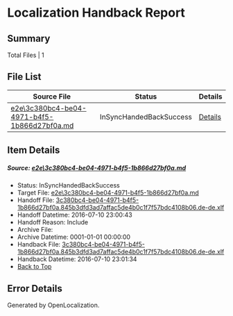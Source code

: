 # <a name='report-top'></a> Localization Handback Report

## Summary
 Total Files | 1

## File List
 Source File | Status | Details 
 ----------- | ------ | ------- 
 [e2e\3c380bc4-be04-4971-b4f5-1b866d27bf0a.md](https://github.com/OpenLocalizationTestOrg/oltest/blob/af5f05931b54156bafc1e9e49488df0d427f0779/e2e/3c380bc4-be04-4971-b4f5-1b866d27bf0a.md) | InSyncHandedBackSuccess | [Details](#cd141ae4fd623252705cdc62aa81e1e953796a052)

## Item Details
##### <a name='cd141ae4fd623252705cdc62aa81e1e953796a052'></a> Source: [e2e\3c380bc4-be04-4971-b4f5-1b866d27bf0a.md](https://github.com/OpenLocalizationTestOrg/oltest/blob/af5f05931b54156bafc1e9e49488df0d427f0779/e2e/3c380bc4-be04-4971-b4f5-1b866d27bf0a.md)
* Status: InSyncHandedBackSuccess
* Target File: [e2e\3c380bc4-be04-4971-b4f5-1b866d27bf0a.md](https://github.com/OpenLocalizationTestOrg/oltest-dede-fly/blob/dc1306e56cb51253c62942536543b599cb6f860d/e2e/3c380bc4-be04-4971-b4f5-1b866d27bf0a.md)
* Handoff File: [3c380bc4-be04-4971-b4f5-1b866d27bf0a.845b3dfd3ad7affac5de4b0c1f7f57bdc4108b06.de-de.xlf](https://github.com/OpenLocalizationTestOrg/olhandoff-e2e/blob/1d6d4449faa9e9177ecef6d3499cac82e1f0ac29/ol-handoff/OpenLocalizationTestOrg/oltest-dede-fly/ci/ht/3c380bc4-be04-4971-b4f5-1b866d27bf0a.845b3dfd3ad7affac5de4b0c1f7f57bdc4108b06.de-de.xlf)
* Handoff Datetime: 2016-07-10 23:00:43
* Handoff Reason: Include
* Archive File: 
* Archive Datetime: 0001-01-01 00:00:00
* Handback File: [3c380bc4-be04-4971-b4f5-1b866d27bf0a.845b3dfd3ad7affac5de4b0c1f7f57bdc4108b06.de-de.xlf](https://github.com/OpenLocalizationTestOrg/olhandback-e2e/blob/739c55ab3987a53ffe69f5c0dd181b3593780ef6/ol-handback/OpenLocalizationTestOrg/oltest-dede-fly/ci/ht/3c380bc4-be04-4971-b4f5-1b866d27bf0a.845b3dfd3ad7affac5de4b0c1f7f57bdc4108b06.de-de.xlf)
* Handback Datetime: 2016-07-10 23:01:34
* [Back to Top](#report-top)


## Error Details

Generated by OpenLocalization.
